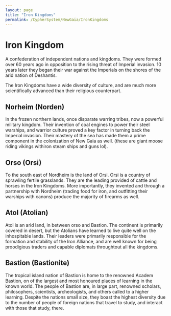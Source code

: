 ```yaml
---
layout: page
title: "Iron Kingdoms"
permalink: /CypherSystem/NewGaia/IronKingdoms
---
```


# Iron Kingdom
A confederation of independent nations and kingdoms. They were formed over 60 years ago in opposition to the rising threat of Imperial invasion. 10 years later they began their war against the Imperials on the shores of the arid nation of Deshantis.

The Iron Kingdoms have a wide diversity of culture, and are much more scientifically advanced than their religious counterpart.


## Norheim (Norden)
In the frozen northern lands, once disparate warring tribes, now a powerful military kingdom. Their invention of coal engines to power their steel warships, and warrior culture proved a key factor in turning back the Imperial invasion. Their mastery of the sea has made them a prime component in the colonization of New Gaia as well. (these are giant moose riding vikings withiron steam ships and guns lol).


## Orso (Orsi)
To the south east of Nordheim is the land of Orsi. Orsi is a country of sprawling fertile grasslands. They are the leading provided of cattle and horses in the Iron Kingdoms. More importantly, they invented and through a partnership with Nordheim (trading food for iron, and outfitting their warships with canons) produce the majority of firearms as well.


## Atol (Atolian)
Atol is an arid land, in between orso and Bastion. The continent is primarily covered in desert, but the Atolians have learned to live quite well on the inhospitable lands. Their leaders were primarily responsible for the formation and stability of the Iron Alliance, and are well known for being proodigious traders and capable diplomats throughtout all the kingdoms.


## Bastion (Bastionite)
The tropical island nation of Bastion is home to the renowned Academ Bastion, on of the largest and most honoured places of learning in the known world. The people of Bastion are, in large part, renowned scholars, philosophers, scientists, archeologists, and others called to a higher learning. Despite the nations small size, they boast the highest diversity due to the number of people of foreign nations that travel to study, and interact with those that study, there.

